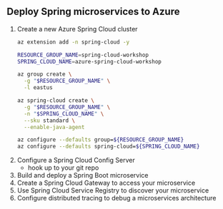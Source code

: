 ## Deploy Spring microservices to Azure
1. Create a new Azure Spring Cloud cluster
    ```bash
    az extension add -n spring-cloud -y

    RESOURCE_GROUP_NAME=spring-cloud-workshop
    SPRING_CLOUD_NAME=azure-spring-cloud-workshop

    az group create \
      -g "$RESOURCE_GROUP_NAME" \
      -l eastus

    az spring-cloud create \
      -g "$RESOURCE_GROUP_NAME" \
      -n "$SPRING_CLOUD_NAME" \
      --sku standard \
      --enable-java-agent

    az configure --defaults group=${RESOURCE_GROUP_NAME}
    az configure --defaults spring-cloud=${SPRING_CLOUD_NAME}
    ```
1. Configure a Spring Cloud Config Server
    - hook up to your git repo
1. Build and deploy a Spring Boot microservice
1. Create a Spring Cloud Gateway to access your microservice
1. Use Spring Cloud Service Registry to discover your microservice
1. Configure distributed tracing to debug a microservices architecture

